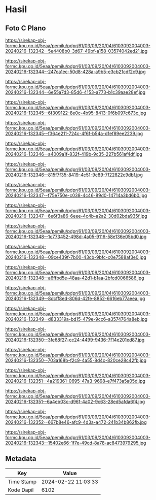# Hasil

## Foto C Plano

https://sirekap-obj-formc.kpu.go.id/5eaa/pemilu/pdpr/61/03/09/20/04/6103092004003-20240216-132342--5e4408b0-3d67-49bf-a158-03574042ed21.jpg

https://sirekap-obj-formc.kpu.go.id/5eaa/pemilu/pdpr/61/03/09/20/04/6103092004003-20240216-132344--247ca1ec-50d8-428a-a9b5-e3cb21cdf2c9.jpg

https://sirekap-obj-formc.kpu.go.id/5eaa/pemilu/pdpr/61/03/09/20/04/6103092004003-20240216-132344--6e55a7d3-85d6-4153-a773-b1c39aae28ef.jpg

https://sirekap-obj-formc.kpu.go.id/5eaa/pemilu/pdpr/61/03/09/20/04/6103092004003-20240216-132345--6f309122-8e0c-4b95-8413-0f6b097c673c.jpg

https://sirekap-obj-formc.kpu.go.id/5eaa/pemilu/pdpr/61/03/09/20/04/6103092004003-20240216-132345--f364e211-724c-4f6f-b54a-d1ef89ee2239.jpg

https://sirekap-obj-formc.kpu.go.id/5eaa/pemilu/pdpr/61/03/09/20/04/6103092004003-20240216-132346--a4009a1f-832f-419b-9c35-227b561af4df.jpg

https://sirekap-obj-formc.kpu.go.id/5eaa/pemilu/pdpr/61/03/09/20/04/6103092004003-20240216-132346--815f7f35-8419-4c51-9c89-7f22822c9dbf.jpg

https://sirekap-obj-formc.kpu.go.id/5eaa/pemilu/pdpr/61/03/09/20/04/6103092004003-20240216-132347--f75e750e-c038-4c46-89d0-14714a3bd6b0.jpg

https://sirekap-obj-formc.kpu.go.id/5eaa/pemilu/pdpr/61/03/09/20/04/6103092004003-20240216-132347--6e6f3a86-6eee-4c4b-a2a2-30d02bda935f.jpg

https://sirekap-obj-formc.kpu.go.id/5eaa/pemilu/pdpr/61/03/09/20/04/6103092004003-20240216-132348--1c773452-498d-4a05-9116-58e136e05bd0.jpg

https://sirekap-obj-formc.kpu.go.id/5eaa/pemilu/pdpr/61/03/09/20/04/6103092004003-20240216-132348--09ce439f-7b00-43cb-9bfc-c0e7588af3e0.jpg

https://sirekap-obj-formc.kpu.go.id/5eaa/pemilu/pdpr/61/03/09/20/04/6103092004003-20240216-132348--a6ffbd5e-48aa-42d1-b1aa-2bfcd0066586.jpg

https://sirekap-obj-formc.kpu.go.id/5eaa/pemilu/pdpr/61/03/09/20/04/6103092004003-20240216-132349--8dcff8ed-806d-42fe-8852-6616eb77aeea.jpg

https://sirekap-obj-formc.kpu.go.id/5eaa/pemilu/pdpr/61/03/09/20/04/6103092004003-20240216-132349--d833319a-bd15-479e-9cc6-a3574764a8eb.jpg

https://sirekap-obj-formc.kpu.go.id/5eaa/pemilu/pdpr/61/03/09/20/04/6103092004003-20240216-132350--3fe68f27-cc24-4499-9436-7f14e201ed87.jpg

https://sirekap-obj-formc.kpu.go.id/5eaa/pemilu/pdpr/61/03/09/20/04/6103092004003-20240216-132350--703a168b-f2c9-4a55-8d4c-820ce28c42fb.jpg

https://sirekap-obj-formc.kpu.go.id/5eaa/pemilu/pdpr/61/03/09/20/04/6103092004003-20240216-132351--4a219361-0695-47a3-9698-e7f473a5a05d.jpg

https://sirekap-obj-formc.kpu.go.id/5eaa/pemilu/pdpr/61/03/09/20/04/6103092004003-20240216-132351--6a4eb03c-d96f-4a02-9c63-28ed5afda6f4.jpg

https://sirekap-obj-formc.kpu.go.id/5eaa/pemilu/pdpr/61/03/09/20/04/6103092004003-20240216-132352--667b8e46-afc9-4d3a-a472-241b34b862fb.jpg

https://sirekap-obj-formc.kpu.go.id/5eaa/pemilu/pdpr/61/03/09/20/04/6103092004003-20240216-132343--15402e66-1f7e-49cd-8a78-ac8473979295.jpg


## Metadata

| Key        | Value               |
| ---------- | ------------------- |
| Time Stamp | 2024-02-22 11:03:33 |
| Kode Dapil | 6102                |



